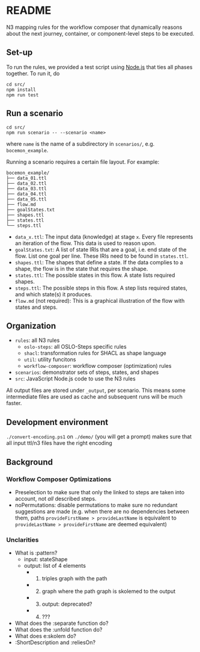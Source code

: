 # README

N3 mapping rules for the workflow composer that dynamically reasons about the next journey, container, or component-level steps to be executed.

## Set-up

To run the rules, we provided a test script using [Node.js](https://nodejs.org) that ties all phases together.
To run it, do

```shell
cd src/
npm install
npm run test
```

## Run a scenario
```shell
cd src/
npm run scenario -- --scenario <name>
```
where `name` is the name of a subdirectory in `scenarios/`, e.g. `bocemon_example`.

Running a scenario requires a certain file layout. For example:
```
bocemon_example/
├── data_01.ttl
├── data_02.ttl
├── data_03.ttl
├── data_04.ttl
├── data_05.ttl
├── flow.md
├── goalStates.txt
├── shapes.ttl
├── states.ttl
└── steps.ttl
```
- `data_x.ttl`: The input data (knowledge) at stage `x`. Every file represents an iteration of the flow. This data is used to reason upon.
- `goalStates.txt`: A list of state IRIs that are a goal, i.e. end state of the flow. List one goal per line. These IRIs need to be found in `states.ttl`.
- `shapes.ttl`: The shapes that define a state. If the data complies to a shape, the flow is in the state that requires the shape.
- `states.ttl`: The possible states in this flow. A state lists required shapes.
- `steps.ttl`: The possible steps in this flow. A step lists required states, and which state(s) it produces.
- `flow.md` (not required): This is a graphical illustration of the flow with states and steps.

## Organization

- `rules`: all N3 rules
  - `oslo-steps`: all OSLO-Steps specific rules
  - `shacl`: transformation rules for SHACL as shape language
  - `util`: utility funcitons
  - `workflow-composer`: workflow composer (optimization) rules
- `scenarios`: demonstrator sets of steps, states, and shapes
- `src`: JavaScript Node.js code to use the N3 rules

All output files are stored under `_output`, per scenario.
This means some intermediate files are used as cache and subsequent runs will be much faster.

## Development environment

`./convert-encoding.ps1` on `./demo/` (you will get a prompt) makes sure that all input ttl/n3 files have the right encoding

## Background

### Workflow Composer Optimizations

- Preselection to make sure that only the linked to steps are taken into account, not _all_ described steps.
- noPermutations: disable permutations to make sure no redundant suggestions are made (e.g. when there are no dependencies between them, paths `provideFirstName > provideLastName` is equivalent to `provideLastName > provideFirstName` are deemed equivalent)

### Unclarities

- What is :pattern?
  - input: stateShape
  - output: list of 4 elements
    - 1. triples graph with the path
    - 2. graph where the path graph is skolemed to the output
    - 3. output: deprecated?
    - 4. ???
- What does the :separate function do?
- What does the :unfold function do?
- What does e:skolem do?
- :ShortDescription and :reliesOn?
